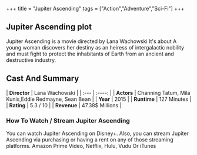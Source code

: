 +++
title = "Jupiter Ascending"
tags = ["Action","Adventure","Sci-Fi"]
+++
## Jupiter Ascending plot
Jupiter Ascending is a movie directed by Lana Wachowski It's about A young woman discovers her destiny as an heiress of intergalactic nobility and must fight to protect the inhabitants of Earth from an ancient and destructive industry.
## Cast And Summary
| **Director**      | Lana Wachowski |
    | :---        |    :----:   |
    |  **Actors** | Channing Tatum, Mila Kunis,Eddie Redmayne, Sean Bean |
    | **Year**   | 2015    |
    |  **Runtime** | 127 Minutes |
    |  **Rating** | 5.3 / 10 | 
    |  **Revenue** | 47.38$ Millions |
### How To Watch / Stream Jupiter Ascending
You can watch Jupiter Ascending on Disney+.
Also, you can stream Jupiter Ascending via purchasing or having a rent on any of those streaming platforms.
Amazon Prime Video, Netflix, Hulu, Vudu Or iTunes